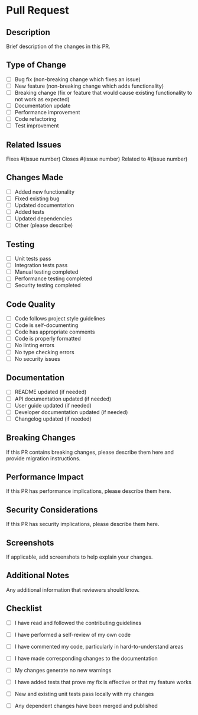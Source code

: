 # Pull Request

## Description
Brief description of the changes in this PR.

## Type of Change
- [ ] Bug fix (non-breaking change which fixes an issue)
- [ ] New feature (non-breaking change which adds functionality)
- [ ] Breaking change (fix or feature that would cause existing functionality to not work as expected)
- [ ] Documentation update
- [ ] Performance improvement
- [ ] Code refactoring
- [ ] Test improvement

## Related Issues
Fixes #(issue number)
Closes #(issue number)
Related to #(issue number)

## Changes Made
- [ ] Added new functionality
- [ ] Fixed existing bug
- [ ] Updated documentation
- [ ] Added tests
- [ ] Updated dependencies
- [ ] Other (please describe)

## Testing
- [ ] Unit tests pass
- [ ] Integration tests pass
- [ ] Manual testing completed
- [ ] Performance testing completed
- [ ] Security testing completed

## Code Quality
- [ ] Code follows project style guidelines
- [ ] Code is self-documenting
- [ ] Code has appropriate comments
- [ ] Code is properly formatted
- [ ] No linting errors
- [ ] No type checking errors
- [ ] No security issues

## Documentation
- [ ] README updated (if needed)
- [ ] API documentation updated (if needed)
- [ ] User guide updated (if needed)
- [ ] Developer documentation updated (if needed)
- [ ] Changelog updated (if needed)

## Breaking Changes
If this PR contains breaking changes, please describe them here and provide migration instructions.

## Performance Impact
If this PR has performance implications, please describe them here.

## Security Considerations
If this PR has security implications, please describe them here.

## Screenshots
If applicable, add screenshots to help explain your changes.

## Additional Notes
Any additional information that reviewers should know.

## Checklist
- [ ] I have read and followed the contributing guidelines
- [ ] I have performed a self-review of my own code
- [ ] I have commented my code, particularly in hard-to-understand areas
- [ ] I have made corresponding changes to the documentation
- [ ] My changes generate no new warnings
- [ ] I have added tests that prove my fix is effective or that my feature works
- [ ] New and existing unit tests pass locally with my changes
- [ ] Any dependent changes have been merged and published










